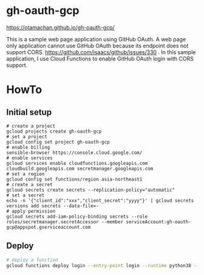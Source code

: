 # gh-oauth-gcp

https://otamachan.github.io/gh-oauth-gcp/

This is a sample web page application using GitHub OAuth.
A web page only application cannot use GitHub OAuth because its endpoint does not support CORS. https://github.com/isaacs/github/issues/330 .
In this sample application, I use Cloud Functions to enable GitHub OAuth login with CORS support.

# HowTo

## Initial setup

```
# create a project
gcloud projects create gh-oauth-gcp
# set a project
gcloud config set project gh-oauth-gcp
# enable billing
sensible-browser https://console.cloud.google.com/
# enable services
gcloud services enable cloudfunctions.googleapis.com cloudbuild.googleapis.com secretmanager.googleapis.com
# set a region
gcloud config set functions/region asia-northeast1
# create a secret
gcloud secrets create secrets --replication-policy="automatic"
# set a secret
echo -n '{"client_id":"xxx","client_secret":"yyyy"}' | gcloud secrets versions add secrets --data-file=-
# apply permission
gcloud secrets add-iam-policy-binding secrets --role roles/secretmanager.secretAccessor --member serviceAccount:gh-oauth-gcp@appspot.gserviceaccount.com
```

## Deploy
```bash
# deploy a function
gcloud functions deploy login --entry-point login --runtime python38 --trigger-http --allow-unauthenticated --memory 128MB --timeout 5 --env-vars-file env.yaml
```
